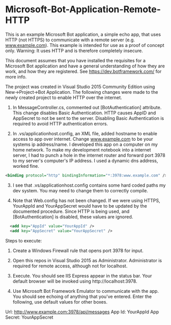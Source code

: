 # Microsoft-Bot-Application-Remote-HTTP
This is an example Microsoft Bot application, a simple echo app, that uses HTTP (not HTTPS) to communicate with a remote server (e.g. www.example.com). This example is intended for use as a proof of concept only. Warning: It uses HTTP and is therefore completely insecure. 

This document assumes that you have installed the requisites for a Microsoft Bot application and have a general understanding of how they are work, and how they are registered. See https://dev.botframework.com/ for more info.

The project was created in Visual Studio 2015 Community Edition using New->Project->Bot Application. The following changes were made to the newly created project to enable HTTP over the internet.

1. In MessageController.cs, commented out [BotAuthentication] attribute. This change disables Basic Authentication. HTTP causes AppID and AppSecret to not be sent to the server. Disabling Basic Authentication is required to avoid HTTP authentication errors.

2. In .vs/applicationhost.config, an XML file, added hostname to enable access to app over internet. Change www.example.com to be your systems ip address/name. I developed this app on a computer on my home network. To make my development notebook into a internet server, I had to punch a hole in the internet router and forward port 3978 to my server's computer's IP address. I used a dynamic dns address, worked fine.

  ```xml
  <binding protocol="http" bindingInformation="*:3978:www.example.com" />
  ```
  
3. I see that .vs/applicationhost.config contains some hard coded paths my dev system. You may need to change them to correctly compile.

4. Note that Web.config has not been changed. If we were using HTTPS, YourAppId and YourAppSecret would have to be updated by the documented procedure. Since HTTP is being used, and [BotAuthentication] is disabled, these values are ignored.

  ```xml
    <add key="AppId" value="YourAppId" />
    <add key="AppSecret" value="YourAppSecret" />
  ```

Steps to execute:

1. Create a Windows Firewall rule that opens port 3978 for input.

2. Open this repos in Visual Studio 2015 as Administrator. Administrator is required for remote access, although not for localhost.

3. Execute. You should see IIS Express appear in the status bar. Your default browser will be invoked using http://localhost:3978.

4. Use Microsoft Bot Framework Emulator to communicate with the app. You should see echoing of anything that you've entered. Enter the following, use default values for other boxes.

  Url: http://www.example.com:3978/api/messages
  App Id: YourAppId
  App Secret: YourAppSecret
